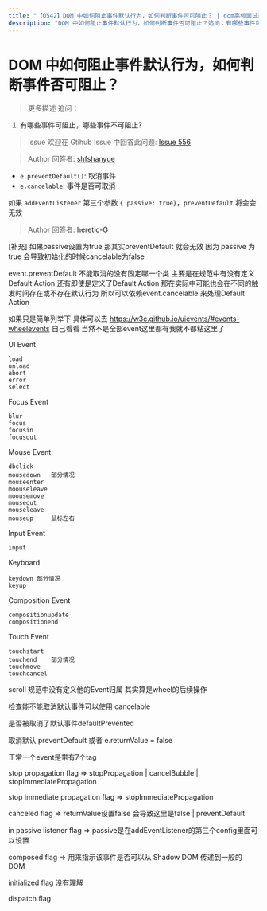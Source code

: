 ```yaml
---
title: "【Q542】DOM 中如何阻止事件默认行为，如何判断事件否可阻止？ | dom高频面试题"
description: "DOM 中如何阻止事件默认行为，如何判断事件否可阻止？追问：有哪些事件可阻止，哪些事件不可阻止? e.preventDefault(): 取消事件 e.cancelable: 事件是否可取消 如果 addEventListener 第三个参数 { passive: true}，preventDefault 将会会无效  字节跳动面试题、阿里腾讯面试题、美团小米面试题。"
---
```


# DOM 中如何阻止事件默认行为，如何判断事件否可阻止？

> 更多描述
> 追问：

1. 有哪些事件可阻止，哪些事件不可阻止?

> Issue
> 欢迎在 Gtihub Issue 中回答此问题: [Issue 556](https://github.com/shfshanyue/Daily-Question/issues/556)

> Author
> 回答者: [shfshanyue](https://github.com/shfshanyue)

- `e.preventDefault()`: 取消事件
- `e.cancelable`: 事件是否可取消

如果 `addEventListener` 第三个参数 `{ passive: true}`，`preventDefault` 将会会无效

> Author
> 回答者: [heretic-G](https://github.com/heretic-G)

[补充] 如果passive设置为true 那其实preventDefault 就会无效 因为 passive 为true 会导致初始化的时候cancelable为false

event.preventDefault 不能取消的没有固定哪一个类 主要是在规范中有没有定义Default Action 还有即使是定义了Default Action
那在实际中可能也会在不同的触发时间存在或不存在默认行为 所以可以依赖event.cancelable 来处理Default Action

如果只是简单列举下 具体可以去 https://w3c.github.io/uievents/#events-wheelevents 自己看看 当然不是全部event这里都有我就不都粘这里了

UI Event

    load
    unload
    abort
    error
    select

Focus Event

    blur
    focus
    focusin
    focusout

Mouse Event

    dbclick
    mousedown   部分情况
    mouseenter
    moouseleave
    moousemove
    mouseout
    mouseleave
    mouseup     鼠标左右

Input Event

    input

Keyboard

    keydown 部分情况
    keyup

Composition Event

    compositionupdate
    compositionend

Touch Event

    touchstart
    touchend    部分情况
    touchmove
    touchcancel

scroll 规范中没有定义他的Event归属 其实算是wheel的后续操作

检查能不能取消默认事件可以使用 cancelable

是否被取消了默认事件defaultPrevented

取消默认 preventDefault 或者 e.returnValue = false

正常一个event是带有7个tag

stop propagation flag => stopPropagation | cancelBubble | stopImmediatePropagation

stop immediate propagation flag => stopImmediatePropagation

canceled flag => returnValue设置false 会导致这里是false | preventDefault

in passive listener flag => passive是在addEventListener的第三个config里面可以设置

composed flag => 用来指示该事件是否可以从 Shadow DOM 传递到一般的 DOM

initialized flag 没有理解

dispatch flag
